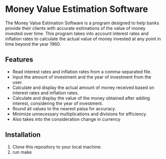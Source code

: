 # Money Value Estimation Software

The Money Value Estimation Software is a program designed to help banks provide their clients with accurate estimations of the value of money invested over time. This program takes into account interest rates and inflation rates to calculate the actual value of money invested at any point in time beyond the year 1960.

## Features

- Read interest rates and inflation rates from a comma-separated file.
- Input the amount of investment and the year of investment from the user.
- Calculate and display the actual amount of money received based on interest rates and inflation rates.
- Calculate and display the value of the money obtained after adding interest, considering the year of investment.
- Round all values to the nearest paisa for accuracy.
- Minimize unnecessary multiplications and divisions for efficiency.
- Also takes into the consideration change in currency 

## Installation

1. Clone this repository to your local machine.
2. run make
